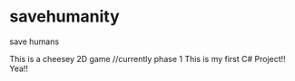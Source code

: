 # savehumanity
save humans

This is a cheesey 2D game //currently phase 1 
This is my first C# Project!! Yea!!
